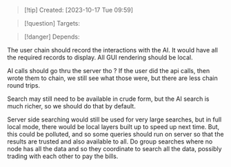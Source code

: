 
>[!tip] Created: [2023-10-17 Tue 09:59]

>[!question] Targets: 

>[!danger] Depends: 

The user chain should record the interactions with the AI. 
It would have all the required records to display.  All GUI rendering should be local.

AI calls should go thru the server tho ?
If the user did the api calls, then wrote them to chain, we still see what those were, but there are less chain round trips.

Search may still need to be available in crude form, but the AI search is much richer, so we should do that by default.

Server side searching would still be used for very large searches, but in full local mode, there would be local layers built up to speed up next time.  But, this could be polluted, and so some queries should run on server so that the results are trusted and also available to all.
Do group searches where no node has all the data and so they coordinate to search all the data, possibly trading with each other to pay the bills.